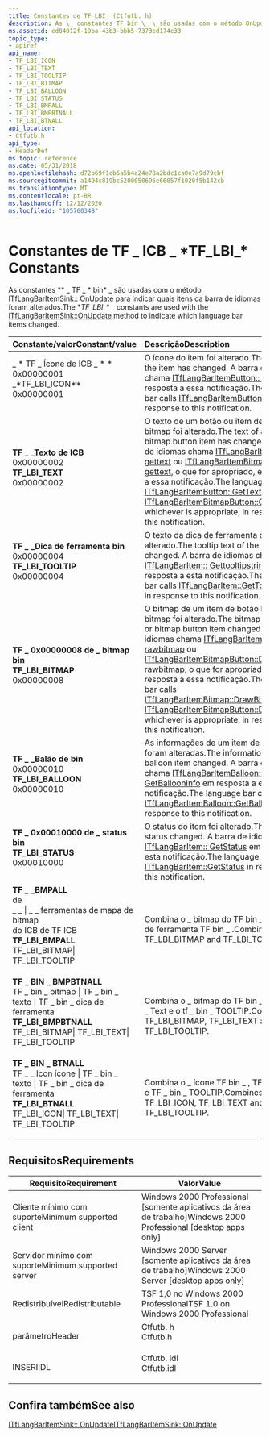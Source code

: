 ```yaml
---
title: Constantes de TF_LBI_ (Ctfutb. h)
description: As \_ constantes TF bin \_ \ são usadas com o método OnUpdate ITfLangBarItemSink para indicar quais itens da barra de idiomas foram alterados.
ms.assetid: ed84012f-19ba-43b3-bbb5-7373ed174c33
topic_type:
- apiref
api_name:
- TF_LBI_ICON
- TF_LBI_TEXT
- TF_LBI_TOOLTIP
- TF_LBI_BITMAP
- TF_LBI_BALLOON
- TF_LBI_STATUS
- TF_LBI_BMPALL
- TF_LBI_BMPBTNALL
- TF_LBI_BTNALL
api_location:
- Ctfutb.h
api_type:
- HeaderDef
ms.topic: reference
ms.date: 05/31/2018
ms.openlocfilehash: d72b69f1cb5a5b4a24e78a2bdc1ca0e7a9d79cbf
ms.sourcegitcommit: a1494c819bc5200050696e66057f1020f5b142cb
ms.translationtype: MT
ms.contentlocale: pt-BR
ms.lasthandoff: 12/12/2020
ms.locfileid: "105760348"
---
```

# <a name="tf_lbi_-constants"></a><span data-ttu-id="7eb7c-103">Constantes de TF \_ ICB \_ \*</span><span class="sxs-lookup"><span data-stu-id="7eb7c-103">TF\_LBI\_\* Constants</span></span>

<span data-ttu-id="7eb7c-104">As constantes \*\* \_ TF \_ \* bin\* _ são usadas com o método [ITfLangBarItemSink:: OnUpdate](/windows/desktop/api/Ctfutb/nf-ctfutb-itflangbaritemsink-onupdate) para indicar quais itens da barra de idiomas foram alterados.</span><span class="sxs-lookup"><span data-stu-id="7eb7c-104">The \**TF\_LBI\_\** _ constants are used with the [ITfLangBarItemSink::OnUpdate](/windows/desktop/api/Ctfutb/nf-ctfutb-itflangbaritemsink-onupdate) method to indicate which language bar items changed.</span></span>



| <span data-ttu-id="7eb7c-105">Constante/valor</span><span class="sxs-lookup"><span data-stu-id="7eb7c-105">Constant/value</span></span>                                                                                                                                                                                                                                                                  | <span data-ttu-id="7eb7c-106">Descrição</span><span class="sxs-lookup"><span data-stu-id="7eb7c-106">Description</span></span>                                                                                                                                                                                                                                                                                                         |
|:--------------------------------------------------------------------------------------------------------------------------------------------------------------------------------------------------------------------------------------------------------------------------------|:--------------------------------------------------------------------------------------------------------------------------------------------------------------------------------------------------------------------------------------------------------------------------------------------------------------------|
| <span id="TF_LBI_ICON"></span><span id="tf_lbi_icon"></span><dl> <span data-ttu-id="7eb7c-107"><dt>_ \* TF \_ Ícone de ICB \_ \* \*</dt> <dt>0x00000001</dt></span><span class="sxs-lookup"><span data-stu-id="7eb7c-107"><dt>_\*TF\_LBI\_ICON\*\*</dt> <dt>0x00000001</dt></span></span> </dl>                                                        | <span data-ttu-id="7eb7c-108">O ícone do item foi alterado.</span><span class="sxs-lookup"><span data-stu-id="7eb7c-108">The icon of the item has changed.</span></span> <span data-ttu-id="7eb7c-109">A barra de idiomas chama [ITfLangBarItemButton:: GetIcon](/windows/desktop/api/Ctfutb/nf-ctfutb-itflangbaritembutton-geticon) em resposta a essa notificação.</span><span class="sxs-lookup"><span data-stu-id="7eb7c-109">The language bar calls [ITfLangBarItemButton::GetIcon](/windows/desktop/api/Ctfutb/nf-ctfutb-itflangbaritembutton-geticon) in response to this notification.</span></span><br/>                                                                                                                                             |
| <span id="TF_LBI_TEXT"></span><span id="tf_lbi_text"></span><dl> <span data-ttu-id="7eb7c-110"><dt>**TF \_ \_Texto de ICB**</dt> <dt>0x00000002</dt></span><span class="sxs-lookup"><span data-stu-id="7eb7c-110"><dt>**TF\_LBI\_TEXT**</dt> <dt>0x00000002</dt></span></span> </dl>                                                        | <span data-ttu-id="7eb7c-111">O texto de um botão ou item de botão de bitmap foi alterado.</span><span class="sxs-lookup"><span data-stu-id="7eb7c-111">The text of a button or bitmap button item has changed.</span></span> <span data-ttu-id="7eb7c-112">A barra de idiomas chama [ITfLangBarItemButton:: gettext](/windows/desktop/api/Ctfutb/nf-ctfutb-itflangbaritembutton-gettext) ou [ITfLangBarItemBitmapButton:: gettext](/windows/desktop/api/Ctfutb/nf-ctfutb-itflangbaritembitmapbutton-gettext), o que for apropriado, em resposta a essa notificação.</span><span class="sxs-lookup"><span data-stu-id="7eb7c-112">The language bar calls [ITfLangBarItemButton::GetText](/windows/desktop/api/Ctfutb/nf-ctfutb-itflangbaritembutton-gettext) or [ITfLangBarItemBitmapButton::GetText](/windows/desktop/api/Ctfutb/nf-ctfutb-itflangbaritembitmapbutton-gettext), whichever is appropriate, in response to this notification.</span></span><br/>           |
| <span id="TF_LBI_TOOLTIP"></span><span id="tf_lbi_tooltip"></span><dl> <span data-ttu-id="7eb7c-113"><dt>**TF \_ \_Dica de ferramenta bin**</dt> <dt>0x00000004</dt></span><span class="sxs-lookup"><span data-stu-id="7eb7c-113"><dt>**TF\_LBI\_TOOLTIP**</dt> <dt>0x00000004</dt></span></span> </dl>                                               | <span data-ttu-id="7eb7c-114">O texto da dica de ferramenta do item alterado.</span><span class="sxs-lookup"><span data-stu-id="7eb7c-114">The tooltip text of the item changed.</span></span> <span data-ttu-id="7eb7c-115">A barra de idiomas chama [ITfLangBarItem:: Gettooltipstring](/windows/desktop/api/Ctfutb/nf-ctfutb-itflangbaritem-gettooltipstring) em resposta a esta notificação.</span><span class="sxs-lookup"><span data-stu-id="7eb7c-115">The language bar calls [ITfLangBarItem::GetTooltipString](/windows/desktop/api/Ctfutb/nf-ctfutb-itflangbaritem-gettooltipstring) in response to this notification.</span></span><br/>                                                                                                                                   |
| <span id="TF_LBI_BITMAP"></span><span id="tf_lbi_bitmap"></span><dl> <span data-ttu-id="7eb7c-116"><dt>**TF \_ 0x00000008 de \_ bitmap bin**</dt> <dt></dt></span><span class="sxs-lookup"><span data-stu-id="7eb7c-116"><dt>**TF\_LBI\_BITMAP**</dt> <dt>0x00000008</dt></span></span> </dl>                                                  | <span data-ttu-id="7eb7c-117">O bitmap de um item de botão bitmap ou bitmap foi alterado.</span><span class="sxs-lookup"><span data-stu-id="7eb7c-117">The bitmap of a bitmap or bitmap button item changed.</span></span> <span data-ttu-id="7eb7c-118">A barra de idiomas chama [ITfLangBarItemBitmap::D rawbitmap](/windows/desktop/api/Ctfutb/nf-ctfutb-itflangbaritembitmap-drawbitmap) ou [ITfLangBarItemBitmapButton::D rawbitmap](/windows/desktop/api/Ctfutb/nf-ctfutb-itflangbaritembitmapbutton-drawbitmap), o que for apropriado, em resposta a essa notificação.</span><span class="sxs-lookup"><span data-stu-id="7eb7c-118">The language bar calls [ITfLangBarItemBitmap::DrawBitmap](/windows/desktop/api/Ctfutb/nf-ctfutb-itflangbaritembitmap-drawbitmap) or [ITfLangBarItemBitmapButton::DrawBitmap](/windows/desktop/api/Ctfutb/nf-ctfutb-itflangbaritembitmapbutton-drawbitmap), whichever is appropriate, in response to this notification.</span></span><br/> |
| <span id="TF_LBI_BALLOON"></span><span id="tf_lbi_balloon"></span><dl> <span data-ttu-id="7eb7c-119"><dt>**TF \_ \_Balão de bin**</dt> <dt>0x00000010</dt></span><span class="sxs-lookup"><span data-stu-id="7eb7c-119"><dt>**TF\_LBI\_BALLOON**</dt> <dt>0x00000010</dt></span></span> </dl>                                               | <span data-ttu-id="7eb7c-120">As informações de um item de balão foram alteradas.</span><span class="sxs-lookup"><span data-stu-id="7eb7c-120">The information for a balloon item changed.</span></span> <span data-ttu-id="7eb7c-121">A barra de idiomas chama [ITfLangBarItemBalloon:: GetBalloonInfo](/windows/desktop/api/Ctfutb/nf-ctfutb-itflangbaritemballoon-getballooninfo) em resposta a essa notificação.</span><span class="sxs-lookup"><span data-stu-id="7eb7c-121">The language bar calls [ITfLangBarItemBalloon::GetBalloonInfo](/windows/desktop/api/Ctfutb/nf-ctfutb-itflangbaritemballoon-getballooninfo) in response to this notification.</span></span><br/>                                                                                                                   |
| <span id="TF_LBI_STATUS"></span><span id="tf_lbi_status"></span><dl> <span data-ttu-id="7eb7c-122"><dt>**TF \_ 0x00010000 de \_ status bin**</dt> <dt></dt></span><span class="sxs-lookup"><span data-stu-id="7eb7c-122"><dt>**TF\_LBI\_STATUS**</dt> <dt>0x00010000</dt></span></span> </dl>                                                  | <span data-ttu-id="7eb7c-123">O status do item foi alterado.</span><span class="sxs-lookup"><span data-stu-id="7eb7c-123">The item status changed.</span></span> <span data-ttu-id="7eb7c-124">A barra de idiomas chama [ITfLangBarItem:: GetStatus](/windows/desktop/api/Ctfutb/nf-ctfutb-itflangbaritem-getstatus) em resposta a esta notificação.</span><span class="sxs-lookup"><span data-stu-id="7eb7c-124">The language bar calls [ITfLangBarItem::GetStatus](/windows/desktop/api/Ctfutb/nf-ctfutb-itflangbaritem-getstatus) in response to this notification.</span></span><br/>                                                                                                                                                              |
| <span id="TF_LBI_BMPALL"></span><span id="tf_lbi_bmpall"></span><dl> <span data-ttu-id="7eb7c-125"><dt>**TF \_ \_BMPALL**</dt> de <dt> \_ \_ \| \_ \_ ferramentas de mapa de bitmap</dt> do ICB de TF ICB</span><span class="sxs-lookup"><span data-stu-id="7eb7c-125"><dt>**TF\_LBI\_BMPALL**</dt> <dt>TF\_LBI\_BITMAP\| TF\_LBI\_TOOLTIP</dt></span></span> </dl>                          | <span data-ttu-id="7eb7c-126">Combina o \_ bitmap do TF bin \_ e a \_ dica de ferramenta TF bin \_ .</span><span class="sxs-lookup"><span data-stu-id="7eb7c-126">Combines TF\_LBI\_BITMAP and TF\_LBI\_TOOLTIP.</span></span><br/>                                                                                                                                                                                                                                                           |
| <span id="TF_LBI_BMPBTNALL"></span><span id="tf_lbi_bmpbtnall"></span><dl> <span data-ttu-id="7eb7c-127"><dt>**TF \_ BIN \_ BMPBTNALL**</dt> <dt>TF \_ bin \_ bitmap \| TF \_ bin \_ texto \| TF \_ bin \_ dica de ferramenta</dt></span><span class="sxs-lookup"><span data-stu-id="7eb7c-127"><dt>**TF\_LBI\_BMPBTNALL**</dt> <dt>TF\_LBI\_BITMAP\| TF\_LBI\_TEXT\| TF\_LBI\_TOOLTIP</dt></span></span> </dl> | <span data-ttu-id="7eb7c-128">Combina o \_ bitmap do TF bin \_ , o tf \_ bin \_ Text e o tf \_ bin \_ TOOLTIP.</span><span class="sxs-lookup"><span data-stu-id="7eb7c-128">Combines TF\_LBI\_BITMAP, TF\_LBI\_TEXT and TF\_LBI\_TOOLTIP.</span></span><br/>                                                                                                                                                                                                                                            |
| <span id="TF_LBI_BTNALL"></span><span id="tf_lbi_btnall"></span><dl> <span data-ttu-id="7eb7c-129"><dt>**TF \_ BIN \_ BTNALL**</dt> <dt>TF \_ \_ Icon ícone \| TF \_ bin \_ texto \| TF \_ bin \_ dica de ferramenta</dt></span><span class="sxs-lookup"><span data-stu-id="7eb7c-129"><dt>**TF\_LBI\_BTNALL**</dt> <dt>TF\_LBI\_ICON\| TF\_LBI\_TEXT\| TF\_LBI\_TOOLTIP</dt></span></span> </dl>            | <span data-ttu-id="7eb7c-130">Combina o \_ ícone TF bin \_ , TF \_ bin \_ Text e TF \_ bin \_ TOOLTIP.</span><span class="sxs-lookup"><span data-stu-id="7eb7c-130">Combines TF\_LBI\_ICON, TF\_LBI\_TEXT and TF\_LBI\_TOOLTIP.</span></span><br/>                                                                                                                                                                                                                                              |



## <a name="requirements"></a><span data-ttu-id="7eb7c-131">Requisitos</span><span class="sxs-lookup"><span data-stu-id="7eb7c-131">Requirements</span></span>



| <span data-ttu-id="7eb7c-132">Requisito</span><span class="sxs-lookup"><span data-stu-id="7eb7c-132">Requirement</span></span> | <span data-ttu-id="7eb7c-133">Valor</span><span class="sxs-lookup"><span data-stu-id="7eb7c-133">Value</span></span> |
|-------------------------------------|---------------------------------------------------------------------------------------|
| <span data-ttu-id="7eb7c-134">Cliente mínimo com suporte</span><span class="sxs-lookup"><span data-stu-id="7eb7c-134">Minimum supported client</span></span><br/> | <span data-ttu-id="7eb7c-135">Windows 2000 Professional \[somente aplicativos da área de trabalho\]</span><span class="sxs-lookup"><span data-stu-id="7eb7c-135">Windows 2000 Professional \[desktop apps only\]</span></span><br/>                            |
| <span data-ttu-id="7eb7c-136">Servidor mínimo com suporte</span><span class="sxs-lookup"><span data-stu-id="7eb7c-136">Minimum supported server</span></span><br/> | <span data-ttu-id="7eb7c-137">Windows 2000 Server \[somente aplicativos da área de trabalho\]</span><span class="sxs-lookup"><span data-stu-id="7eb7c-137">Windows 2000 Server \[desktop apps only\]</span></span><br/>                                  |
| <span data-ttu-id="7eb7c-138">Redistribuível</span><span class="sxs-lookup"><span data-stu-id="7eb7c-138">Redistributable</span></span><br/>          | <span data-ttu-id="7eb7c-139">TSF 1,0 no Windows 2000 Professional</span><span class="sxs-lookup"><span data-stu-id="7eb7c-139">TSF 1.0 on Windows 2000 Professional</span></span><br/>                                       |
| <span data-ttu-id="7eb7c-140">parâmetro</span><span class="sxs-lookup"><span data-stu-id="7eb7c-140">Header</span></span><br/>                   | <dl> <span data-ttu-id="7eb7c-141"><dt>Ctfutb. h</dt></span><span class="sxs-lookup"><span data-stu-id="7eb7c-141"><dt>Ctfutb.h</dt></span></span> </dl>   |
| <span data-ttu-id="7eb7c-142">INSERI</span><span class="sxs-lookup"><span data-stu-id="7eb7c-142">IDL</span></span><br/>                      | <dl> <span data-ttu-id="7eb7c-143"><dt>Ctfutb. idl</dt></span><span class="sxs-lookup"><span data-stu-id="7eb7c-143"><dt>Ctfutb.idl</dt></span></span> </dl> |



## <a name="see-also"></a><span data-ttu-id="7eb7c-144">Confira também</span><span class="sxs-lookup"><span data-stu-id="7eb7c-144">See also</span></span>

<dl> <dt>

[<span data-ttu-id="7eb7c-145">ITfLangBarItemSink:: OnUpdate</span><span class="sxs-lookup"><span data-stu-id="7eb7c-145">ITfLangBarItemSink::OnUpdate</span></span>](/windows/desktop/api/Ctfutb/nf-ctfutb-itflangbaritemsink-onupdate)
</dt> </dl>

 

 





